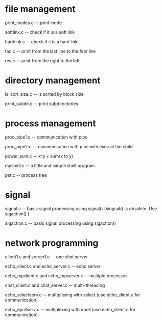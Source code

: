 # file management

print_inodes.c -- print inode

softlink.c -- check if it is a soft link

hardlink.c -- check if it is a hard link

tac.c -- print from the last line to the first line

rev.c -- print from the right to the left

# directory management

ls_sort_size.c -- ls sorted by block size

print_subdir.c -- print subdirectories

# process management

proc_pipe1.c -- communication with pipe

proc_pipe2.c -- communication with pipe with exec at the child

power_sum.c -- x^y + sum(x to y)

myshell.c -- a little and simple shell program

pst.c -- process tree

# signal

signal.c -- basic signal processing using signal() (singnal() is obsolete. Use sigaction().)

sigaction.c -- basic signal processing using sigaction()

# network programming

client1.c and server1.c -- one shot server

echo_client.c and echo_server.c -- echo server

echo_mpclient.c and echo_mpserver.c -- multiple processes

chat_client.c and chat_server.c -- multi-threading

echo_selectserv.c -- multiplexing with select (use echo_client.c for communication)

echo_epollserv.c -- multiplexing with epoll (use echo_client.c for communication)
